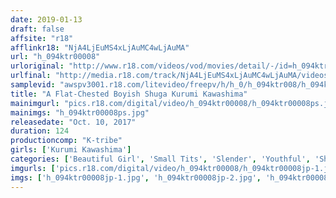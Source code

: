 ```yaml
---
date: 2019-01-13
draft: false
affsite: "r18"
afflinkr18: "NjA4LjEuMS4xLjAuMC4wLjAuMA"
url: "h_094ktr00008"
urloriginal: "http://www.r18.com/videos/vod/movies/detail/-/id=h_094ktr00008"
urlfinal: "http://media.r18.com/track/NjA4LjEuMS4xLjAuMC4wLjAuMA/videos/vod/movies/detail/-/id=h_094ktr00008"
samplevid: "awspv3001.r18.com/litevideo/freepv/h/h_0/h_094ktr008/h_094ktr008_dmb_w.mp4"
title: "A Flat-Chested Boyish Shuga Kurumi Kawashima"
mainimgurl: "pics.r18.com/digital/video/h_094ktr00008/h_094ktr00008ps.jpg"
mainimgs: "h_094ktr00008ps.jpg"
releasedate: "Oct. 10, 2017"
duration: 124
productioncomp: "K-tribe"
girls: ['Kurumi Kawashima']
categories: ['Beautiful Girl', 'Small Tits', 'Slender', 'Youthful', 'Shaved Pussy', 'Featured Actress', 'Hi-Def']
imgurls: ['pics.r18.com/digital/video/h_094ktr00008/h_094ktr00008jp-1.jpg', 'pics.r18.com/digital/video/h_094ktr00008/h_094ktr00008jp-2.jpg', 'pics.r18.com/digital/video/h_094ktr00008/h_094ktr00008jp-3.jpg', 'pics.r18.com/digital/video/h_094ktr00008/h_094ktr00008jp-4.jpg', 'pics.r18.com/digital/video/h_094ktr00008/h_094ktr00008jp-5.jpg', 'pics.r18.com/digital/video/h_094ktr00008/h_094ktr00008jp-6.jpg', 'pics.r18.com/digital/video/h_094ktr00008/h_094ktr00008jp-7.jpg', 'pics.r18.com/digital/video/h_094ktr00008/h_094ktr00008jp-8.jpg', 'pics.r18.com/digital/video/h_094ktr00008/h_094ktr00008jp-9.jpg', 'pics.r18.com/digital/video/h_094ktr00008/h_094ktr00008jp-10.jpg', 'pics.r18.com/digital/video/h_094ktr00008/h_094ktr00008jp-11.jpg', 'pics.r18.com/digital/video/h_094ktr00008/h_094ktr00008jp-12.jpg', 'pics.r18.com/digital/video/h_094ktr00008/h_094ktr00008jp-13.jpg', 'pics.r18.com/digital/video/h_094ktr00008/h_094ktr00008jp-14.jpg', 'pics.r18.com/digital/video/h_094ktr00008/h_094ktr00008jp-15.jpg', 'pics.r18.com/digital/video/h_094ktr00008/h_094ktr00008jp-16.jpg', 'pics.r18.com/digital/video/h_094ktr00008/h_094ktr00008jp-17.jpg', 'pics.r18.com/digital/video/h_094ktr00008/h_094ktr00008jp-18.jpg', 'pics.r18.com/digital/video/h_094ktr00008/h_094ktr00008jp-19.jpg', 'pics.r18.com/digital/video/h_094ktr00008/h_094ktr00008jp-20.jpg']
imgs: ['h_094ktr00008jp-1.jpg', 'h_094ktr00008jp-2.jpg', 'h_094ktr00008jp-3.jpg', 'h_094ktr00008jp-4.jpg', 'h_094ktr00008jp-5.jpg', 'h_094ktr00008jp-6.jpg', 'h_094ktr00008jp-7.jpg', 'h_094ktr00008jp-8.jpg', 'h_094ktr00008jp-9.jpg', 'h_094ktr00008jp-10.jpg', 'h_094ktr00008jp-11.jpg', 'h_094ktr00008jp-12.jpg', 'h_094ktr00008jp-13.jpg', 'h_094ktr00008jp-14.jpg', 'h_094ktr00008jp-15.jpg', 'h_094ktr00008jp-16.jpg', 'h_094ktr00008jp-17.jpg', 'h_094ktr00008jp-18.jpg', 'h_094ktr00008jp-19.jpg', 'h_094ktr00008jp-20.jpg']
---
```

